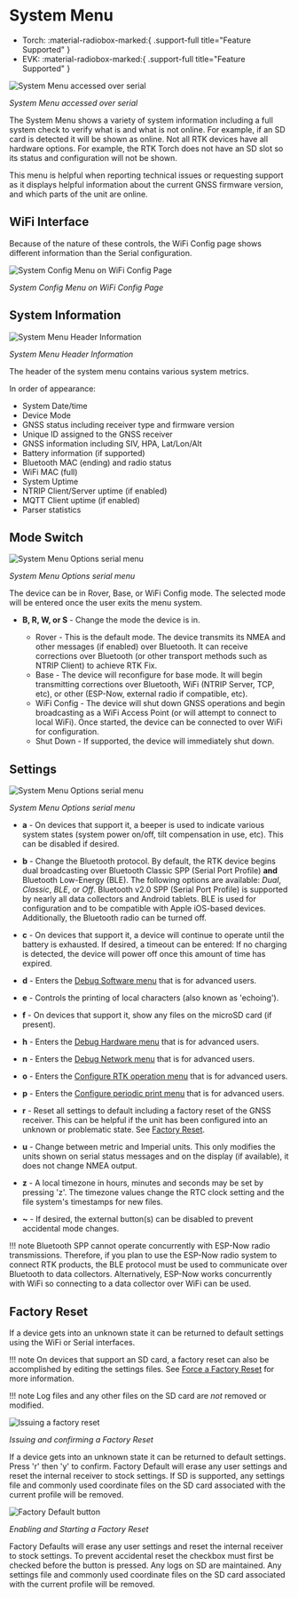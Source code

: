 # System Menu

<!--
Compatibility Icons
====================================================================================

:material-radiobox-marked:{ .support-full title="Feature Supported" }
:material-radiobox-indeterminate-variant:{ .support-partial title="Feature Partially Supported" }
:material-radiobox-blank:{ .support-none title="Feature Not Supported" }
-->

<div class="grid cards fill" markdown>

- Torch: :material-radiobox-marked:{ .support-full title="Feature Supported" }
- EVK: :material-radiobox-marked:{ .support-full title="Feature Supported" }

</div>

![System Menu accessed over serial](<img/Terminal/SparkFun RTK Everywhere - System Menu.png>)

*System Menu accessed over serial*

The System Menu shows a variety of system information including a full system check to verify what is and what is not online. For example, if an SD card is detected it will be shown as online. Not all RTK devices have all hardware options. For example, the RTK Torch does not have an SD slot so its status and configuration will not be shown.

This menu is helpful when reporting technical issues or requesting support as it displays helpful information about the current GNSS firmware version, and which parts of the unit are online.

## WiFi Interface

Because of the nature of these controls, the WiFi Config page shows different information than the Serial configuration.

![System Config Menu on WiFi Config Page](<img/WiFi Config/SparkFun%20RTK%20WiFi%20Config%20System.png>)

*System Config Menu on WiFi Config Page*

## System Information

![System Menu Header Information](<img/Terminal/SparkFun RTK Everywhere - System Menu Header.png>)

*System Menu Header Information*

The header of the system menu contains various system metrics.

In order of appearance:

* System Date/time
* Device Mode
* GNSS status including receiver type and firmware version
* Unique ID assigned to the GNSS receiver
* GNSS information including SIV, HPA, Lat/Lon/Alt
* Battery information (if supported)
* Bluetooth MAC (ending) and radio status
* WiFi MAC (full)
* System Uptime
* NTRIP Client/Server uptime (if enabled)
* MQTT Client uptime (if enabled)
* Parser statistics

## Mode Switch

![System Menu Options serial menu](<img/Terminal/SparkFun RTK Everywhere - System Menu Options.png>)

*System Menu Options serial menu*

The device can be in Rover, Base, or WiFi Config mode. The selected mode will be entered once the user exits the menu system.

* **B, R, W, or S** - Change the mode the device is in.

	* Rover - This is the default mode. The device transmits its NMEA and other messages (if enabled) over Bluetooth. It can receive corrections over Bluetooth (or other transport methods such as NTRIP Client) to achieve RTK Fix.
	* Base - The device will reconfigure for base mode. It will begin transmitting corrections over Bluetooth, WiFi (NTRIP Server, TCP, etc), or other (ESP-Now, external radio if compatible, etc).
	* WiFi Config - The device will shut down GNSS operations and begin broadcasting as a WiFi Access Point (or will attempt to connect to local WiFi). Once started, the device can be connected to over WiFi for configuration.
	* Shut Down - If supported, the device will immediately shut down.

## Settings

![System Menu Options serial menu](<img/Terminal/SparkFun RTK Everywhere - System Menu Options.png>)

*System Menu Options serial menu*

* **a** - On devices that support it, a beeper is used to indicate various system states (system power on/off, tilt compensation in use, etc). This can be disabled if desired.

* **b** - Change the Bluetooth protocol. By default, the RTK device begins dual broadcasting over Bluetooth Classic SPP (Serial Port Profile) **and** Bluetooth Low-Energy (BLE). The following options are available: *Dual*, *Classic*, *BLE*, or *Off*. Bluetooth v2.0 SPP (Serial Port Profile) is supported by nearly all data collectors and Android tablets. BLE is used for configuration and to be compatible with Apple iOS-based devices. Additionally, the Bluetooth radio can be turned off.

* **c** - On devices that support it, a device will continue to operate until the battery is exhausted. If desired, a timeout can be entered: If no charging is detected, the device will power off once this amount of time has expired.

* **d** - Enters the [Debug Software menu](menu_debug_software.md) that is for advanced users.

* **e** - Controls the printing of local characters (also known as 'echoing').

* **f** - On devices that support it, show any files on the microSD card (if present).

* **h** - Enters the [Debug Hardware menu](menu_debug_hardware.md) that is for advanced users.

* **n** - Enters the [Debug Network menu](menu_debug_network.md) that is for advanced users.

* **o** - Enters the [Configure RTK operation menu](menu_debug_rtk_operation.md) that is for advanced users.

* **p** - Enters the [Configure periodic print menu](menu_debug_periodic_print.md) that is for advanced users.

* **r** - Reset all settings to default including a factory reset of the GNSS receiver. This can be helpful if the unit has been configured into an unknown or problematic state. See [Factory Reset](menu_system.md#factory-reset).

* **u** - Change between metric and Imperial units. This only modifies the units shown on serial status messages and on the display (if available), it does not change NMEA output.

* **z** - A local timezone in hours, minutes and seconds may be set by pressing 'z'. The timezone values change the RTC clock setting and the file system's timestamps for new files.

* **~** - If desired, the external button(s) can be disabled to prevent accidental mode changes.

!!! note
	Bluetooth SPP cannot operate concurrently with ESP-Now radio transmissions. Therefore, if you plan to use the ESP-Now radio system to connect RTK products, the BLE protocol must be used to communicate over Bluetooth to data collectors. Alternatively, ESP-Now works concurrently with WiFi so connecting to a data collector over WiFi can be used.

## Factory Reset

If a device gets into an unknown state it can be returned to default settings using the WiFi or Serial interfaces.

!!! note
	On devices that support an SD card, a factory reset can also be accomplished by editing the settings files. See [Force a Factory Reset](configure_with_settings_file.md#forcing-a-factory-reset) for more information.

!!! note
	Log files and any other files on the SD card are *not* removed or modified.

![Issuing a factory reset](<img/Terminal/SparkFun RTK Everywhere - System Menu Factory Reset.png>)

*Issuing and confirming a Factory Reset*

If a device gets into an unknown state it can be returned to default settings. Press 'r' then 'y' to confirm. Factory Default will erase any user settings and reset the internal receiver to stock settings. If SD is supported, any settings file and commonly used coordinate files on the SD card associated with the current profile will be removed.

![Factory Default button](<img/WiFi Config/SparkFun%20RTK%20WiFi%20Factory%20Defaults.png>)

*Enabling and Starting a Factory Reset*

Factory Defaults will erase any user settings and reset the internal receiver to stock settings. To prevent accidental reset the checkbox must first be checked before the button is pressed. Any logs on SD are maintained. Any settings file and commonly used coordinate files on the SD card associated with the current profile will be removed.
